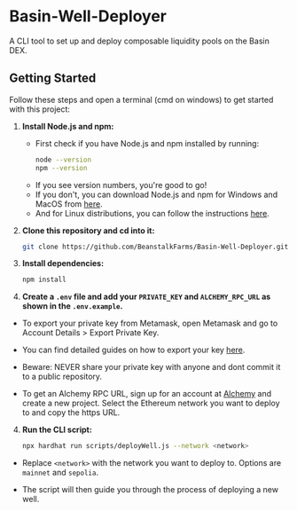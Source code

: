 # Basin-Well-Deployer
A CLI tool to set up and deploy composable liquidity pools on the Basin DEX. 

## Getting Started

Follow these steps and open a terminal (cmd on windows) to get started with this project:

1. **Install Node.js and npm:**
   - First check if you have Node.js and npm installed by running:
     ```sh
     node --version
     npm --version
     ```
   - If you see version numbers, you're good to go!
   - If you don't, you can download Node.js and npm for Windows and MacOS from [here](https://nodejs.org/en/download/).
   - And for Linux distributions, you can follow the instructions [here](https://nodejs.org/en/download/package-manager).

2. **Clone this repository and cd into it:**
   ```sh
   git clone https://github.com/BeanstalkFarms/Basin-Well-Deployer.git && cd Basin-Well-Deployer
   ```

3. **Install dependencies:**
   ```sh
   npm install
   ```

4. **Create a ```.env``` file and add your ```PRIVATE_KEY``` and ```ALCHEMY_RPC_URL``` as shown in the ```.env.example```.**
- To export your private key from Metamask, open Metamask and go to Account Details > Export Private Key. 

- You can find detailed guides on how to export your key [here](https://support.metamask.io/hc/en-us/articles/360015289632-How-to-export-an-account-s-private-key).

- Beware: NEVER share your private key with anyone and dont commit it to a public repository.

- To get an Alchemy RPC URL, sign up for an account at [Alchemy](https://www.alchemy.com/) and create a new project. Select the Ethereum network you want to deploy to and copy the https URL.

4. **Run the CLI script:**
   ```sh
   npx hardhat run scripts/deployWell.js --network <network>
   ```
- Replace ```<network>``` with the network you want to deploy to. Options are ```mainnet``` and ```sepolia```.

- The script will then guide you through the process of deploying a new well. 